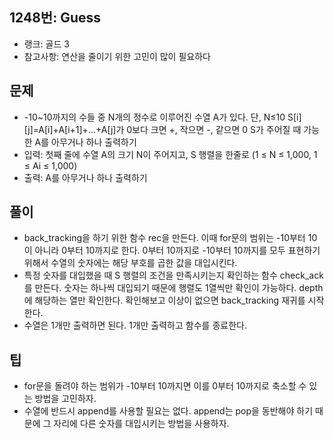 <h2>1248번: Guess</h2>
<ul>
  <li>랭크: 골드 3</li>
  <li>참고사항: 연산을 줄이기 위한 고민이 많이 필요하다</li>
</ul>
<h2>문제</h2>
<ul>
  <li>-10~10까지의 수들 중 N개의 정수로 이루어진 수열 A가 있다. 단, N≤10 S[i][j]=A[i]+A[i+1]+...+A[j]가 0보다 크면 +, 작으면 -, 같으면 0 S가 주어질 때 가능한 A를 아무거나 하나 출력하기</li>
  <li>입력: 첫째 줄에 수열 A의 크기 N이 주어지고, S 행렬을 한줄로  (1 ≤ N ≤ 1,000, 1 ≤ Ai ≤ 1,000)</li>
  <li>출력: A를 아무거나 하나 출력하기</li>
</ul>
<h2>풀이</h2>
<ul>
  <li>back_tracking을 하기 위한 함수 rec을 만든다. 이때 for문의 범위는 -10부터 10이 아니라 0부터 10까지로 한다. 0부터 10까지로 -10부터 10까지를 모두 표현하기 위해서 수열의 숫자에는 해당 부호를 곱한 값을 대입시킨다.</li>
  <li>특정 숫자를 대입했을 때 S 행렬의 조건을 만족시키는지 확인하는 함수 check_ack를 만든다. 숫자는 하나씩 대입되기 때문에 행렬도 1열씩만 확인이 가능하다. depth에 해당하는 열만 확인한다. 확인해보고 이상이 없으면 back_tracking 재귀를 시작한다.</li>
  <li>수열은 1개만 출력하면 된다. 1개만 출력하고 함수를 종료한다. </li>
</ul>
<h2>팁</h2>
<ul>
  <li>for문을 돌려야 하는 범위가 -10부터 10까지면 이를 0부터 10까지로 축소할 수 있는 방법을 고민하자.</li>
  <li>수열에 반드시 append를 사용할 필요는 없다. append는 pop을 동반해야 하기 때문에 그 자리에 다른 숫자를 대입시키는 방법을 사용하자.</li>
</ul>
